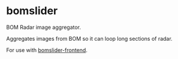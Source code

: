 # bomslider
BOM Radar image aggregator.

Aggregates images from BOM so it can loop long sections of radar.

For use with [bomslider-frontend](https://github.com/johnwiseheart/bomslider-frontend).
